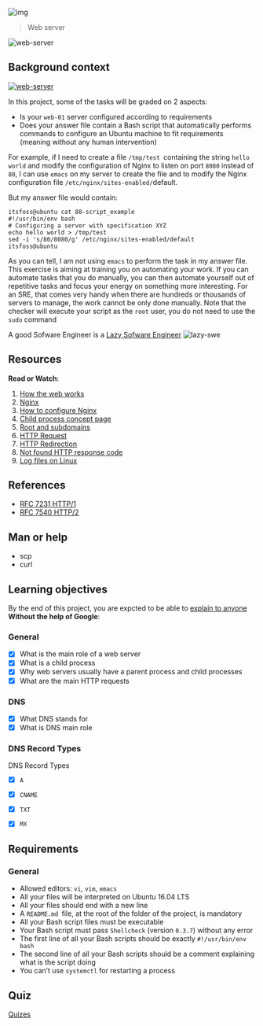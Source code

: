 ![img](https://assets.imaginablefutures.com/media/images/ALX_Logo.max-200x150.png)
  > Web server


![web-server](https://s3.amazonaws.com/intranet-projects-files/holbertonschool-sysadmin_devops/266/8Gu52Qv.png)

## Background context
[![web-server](https://img.youtube.com/vi/AZg4uJkEa-4/0.jpg)](https://youtu.be/AZg4uJkEa-4 "Web Server")


In this project, some of the tasks will be graded on 2 aspects:

- Is your ```web-01``` server configured according to requirements
- Does your answer file contain a Bash script that automatically performs commands to configure an Ubuntu machine to fit requirements (meaning without any human intervention)

For example, if I need to create a file ```/tmp/test ```containing the string ```hello world``` and modify the configuration of Nginx to listen on port ```8080``` instead of ```80```, I can use ```emacs``` on my server to create the file and to modify the Nginx configuration file ```/etc/nginx/sites-enabled/```default.

But my answer file would contain:
```
itsfoss@ubuntu cat 88-script_example
#!/usr/bin/env bash
# Configuring a server with specification XYZ
echo hello world > /tmp/test
sed -i 's/80/8080/g' /etc/nginx/sites-enabled/default
itsfoss@ubuntu
```
As you can tell, I am not using ```emacs``` to perform the task in my answer file. This exercise is aiming at training you on automating your work. If you can automate tasks that you do manually, you can then automate yourself out of repetitive tasks and focus your energy on something more interesting. For an SRE, that comes very handy when there are hundreds or thousands of servers to manage, the work cannot be only done manually. Note that the checker will execute your script as the ```root``` user, you do not need to use the ```sudo``` command

A good Sofware Engineer is a [Lazy Sofware Engineer](https://www.techwell.com/techwell-insights/2013/12/why-best-programmers-are-lazy-and-act-dumb)
![lazy-swe](https://s3.amazonaws.com/intranet-projects-files/holbertonschool-sysadmin_devops/266/82VsYEC.jpg)

## Resources
__Read or Watch__:
1. [How the web works](https://developer.mozilla.org/en-US/docs/Learn/Getting_started_with_the_web/How_the_Web_works)
2. [Nginx](https://en.wikipedia.org/wiki/Nginx)
3. [How to configure Nginx](https://www.digitalocean.com/community/tutorials/how-to-set-up-nginx-server-blocks-virtual-hosts-on-ubuntu-16-04)
4. [Child process concept page](https://intranet.alxswe.com/concepts/110)
5. [Root and subdomains](https://landingi.com/help/domains-vs-subdomains/)
6. [HTTP Request](https://www.tutorialspoint.com/http/http_methods.htm)
7. [HTTP Redirection](https://moz.com/learn/seo/redirection)
8. [Not found HTTP response code](https://en.wikipedia.org/wiki/HTTP_404)
9. [Log files on Linux](https://www.cyberciti.biz/faq/ubuntu-linux-gnome-system-log-viewer/)

## References
- [RFC 7231 HTTP/1](https://datatracker.ietf.org/doc/html/rfc7231)
- [RFC 7540 HTTP/2](https://datatracker.ietf.org/doc/html/rfc7540)

## Man or help
- scp
- curl

## Learning objectives
By the end of this project, you are expcted to be able to [explain to anyone](https://fs.blog/feynman-learning-technique/) __Without the help of Google__:

### General
* [X] What is the main role of a web server
* [X] What is a child process
* [X] Why web servers usually have a parent process and child processes
* [X] What are the main HTTP requests

### DNS
* [X] What DNS stands for
* [X] What is DNS main role

### DNS Record Types
DNS Record Types
* [X] ```A```
* [X] ```CNAME```
* [X] ```TXT```
* [X] ```MX```



## Requirements

### General

- Allowed editors: ```vi```, ```vim```, ```emacs```
- All your files will be interpreted on Ubuntu 16.04 LTS
- All your files should end with a new line
- A ```README.md ```file, at the root of the folder of the project, is mandatory
- All your Bash script files must be executable
- Your Bash script must pass ```Shellcheck``` (version ```0.3.7```) without any error
- The first line of all your Bash scripts should be exactly ```#!/usr/bin/env bash```
- The second line of all your Bash scripts should be a comment explaining what is the script doing
- You can’t use ```systemctl``` for restarting a process


## Quiz
[Quizes](./quiz.md)